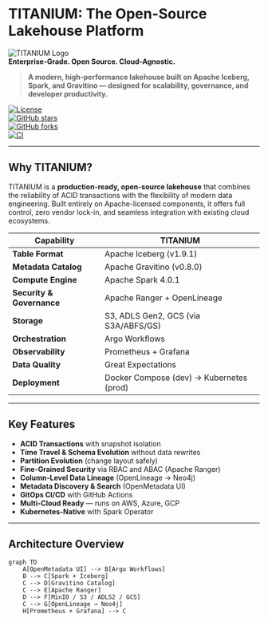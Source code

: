 # TITANIUM: The Open-Source Lakehouse Platform

![TITANIUM Logo](https://via.placeholder.com/800x200/1a1a1a/00ff88?text=TITANIUM+LAKEHOUSE)  
**Enterprise-Grade. Open Source. Cloud-Agnostic.**

> **A modern, high-performance lakehouse built on Apache Iceberg, Spark, and Gravitino — designed for scalability, governance, and developer productivity.**

[![License](https://img.shields.io/badge/License-Apache_2.0-blue.svg)](https://opensource.org/licenses/Apache-2.0)  
[![GitHub stars](https://img.shields.io/github/stars/yourusername/titanium-lakehouse?style=social)](https://github.com/yourusername/titanium-lakehouse/stargazers)  
[![GitHub forks](https://img.shields.io/github/forks/yourusername/titanium-lakehouse?style=social)](https://github.com/yourusername/titanium-lakehouse/network/members)  
[![CI](https://github.com/yourusername/titanium-lakehouse/actions/workflows/ci.yml/badge.svg)](https://github.com/yourusername/titanium-lakehouse/actions)

---

## Why TITANIUM?

TITANIUM is a **production-ready, open-source lakehouse** that combines the reliability of ACID transactions with the flexibility of modern data engineering. Built entirely on Apache-licensed components, it offers full control, zero vendor lock-in, and seamless integration with existing cloud ecosystems.

| Capability | TITANIUM |
|-----------|----------|
| **Table Format** | Apache Iceberg (v1.9.1) |
| **Metadata Catalog** | Apache Gravitino (v0.8.0) |
| **Compute Engine** | Apache Spark 4.0.1 |
| **Security & Governance** | Apache Ranger + OpenLineage |
| **Storage** | S3, ADLS Gen2, GCS (via S3A/ABFS/GS) |
| **Orchestration** | Argo Workflows |
| **Observability** | Prometheus + Grafana |
| **Data Quality** | Great Expectations |
| **Deployment** | Docker Compose (dev) → Kubernetes (prod) |

---

## Key Features

- **ACID Transactions** with snapshot isolation  
- **Time Travel & Schema Evolution** without data rewrites  
- **Partition Evolution** (change layout safely)  
- **Fine-Grained Security** via RBAC and ABAC (Apache Ranger)  
- **Column-Level Data Lineage** (OpenLineage → Neo4j)  
- **Metadata Discovery & Search** (OpenMetadata UI)  
- **GitOps CI/CD** with GitHub Actions  
- **Multi-Cloud Ready** — runs on AWS, Azure, GCP  
- **Kubernetes-Native** with Spark Operator  

---

## Architecture Overview

```mermaid
graph TD
    A[OpenMetadata UI] --> B[Argo Workflows]
    B --> C[Spark + Iceberg]
    C --> D[Gravitino Catalog]
    C --> E[Apache Ranger]
    D --> F[MinIO / S3 / ADLS2 / GCS]
    C --> G[OpenLineage → Neo4j]
    H[Prometheus + Grafana] --> C
